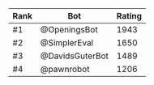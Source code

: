 Rank|Bot|Rating
---|---|---
#1|@OpeningsBot|1943
#2|@SimplerEval|1650
#3|@DavidsGuterBot|1489
#4|@pawnrobot|1206
